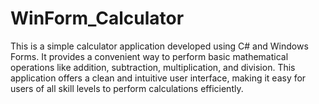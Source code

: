 # WinForm_Calculator
 This is a simple calculator application developed using C# and Windows Forms. It provides a convenient way to perform basic mathematical operations like addition, subtraction, multiplication, and division. This application offers a clean and intuitive user interface, making it easy for users of all skill levels to perform calculations efficiently.
